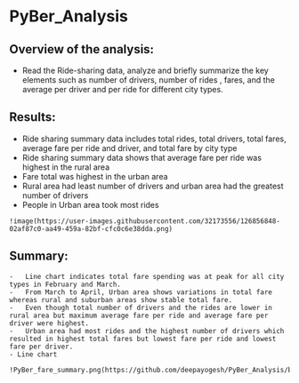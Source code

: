 # PyBer_Analysis

## Overview of the analysis:
  - Read the Ride-sharing data, analyze and briefly summarize the key elements such as number of drivers, number of rides , fares, and the average per driver and per ride for different city types.  

## Results:
   - Ride sharing summary data includes total rides, total drivers, total fares, average fare per ride and driver, and total fare by city type  
   - Ride sharing summary data shows that average fare per ride was highest in the rural area 
   - Fare total was highest in the urban area 
   - Rural area had least number of drivers and urban area had the greatest number of drivers
   -  People in Urban area took most rides
    
    !image(https://user-images.githubusercontent.com/32173556/126856848-02af87c0-aa49-459a-82bf-cfc0c6e38dda.png)      
      
## Summary:
    -	Line chart indicates total fare spending was at peak for all city types in February and March. 
    -	From March to April, Urban area shows variations in total fare whereas rural and suburban areas show stable total fare.
    -	Even though total number of drivers and the rides are lower in rural area but maximum average fare per ride and average fare per driver were highest. 
    -	Urban area had most rides and the highest number of drivers which resulted in highest total fares but lowest fare per ride and lowest fare per driver.
  	- Line chart
    
    !PyBer_fare_summary.png(https://github.com/deepayogesh/PyBer_Analysis/blob/0f00309bdf4960a4eae7370f9ec1c7b261c5dd8a/analysis/PyBer_fare_summary.png)
